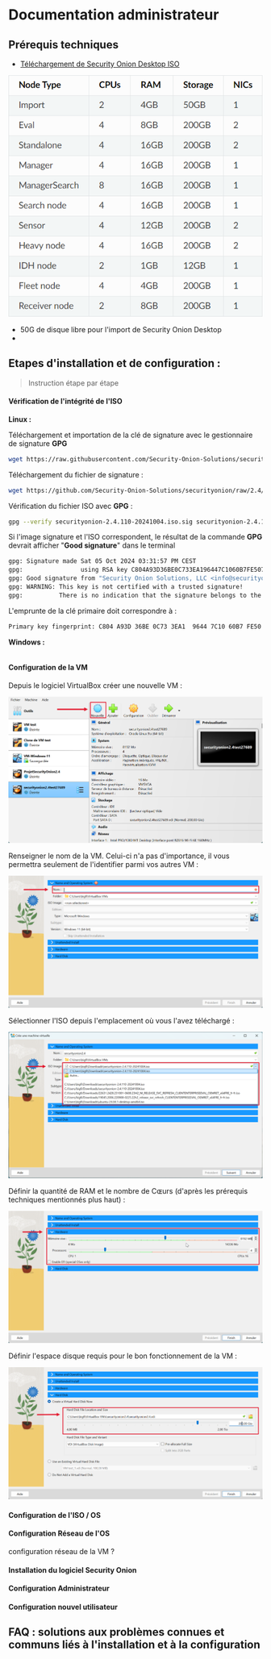 # Documentation administrateur

## Prérequis techniques

- [ Téléchargement de Security Onion Desktop ISO](https://github.com/Security-Onion-Solutions/securityonion/raw/2.4/main/sigs/securityonion-2.4.110-20241004.iso.sig)

![CARACTERISTIQUES_TECHNIQUES_NECESSAIRES.PNG](https://github.com/WildCodeSchool/TSSR-ANGOU-2409-P1-G3/blob/main/Images%20doc/CARACTERISTIQUES_TECHNIQUES_NECESSAIRES.png)

- 50G de disque libre pour l'import de Security Onion Desktop
- 

## Etapes d'installation et de configuration : 
> Instruction étape par étape

#### Vérification de l'intégrité de l'ISO

**Linux :** 

Téléchargement et importation de la clé de signature avec le gestionnaire de signature **GPG**
```bash
wget https://raw.githubusercontent.com/Security-Onion-Solutions/securityonion/2.4/main/KEYS -O - | gpg --import -  
```
Téléchargement du fichier de signature :
```bash
wget https://github.com/Security-Onion-Solutions/securityonion/raw/2.4/main/sigs/securityonion-2.4.110-20241004.iso.sig
```
Vérification du fichier ISO avec **GPG** :
```bash
gpg --verify securityonion-2.4.110-20241004.iso.sig securityonion-2.4.110-20241004.iso
```
Si l'image signature et l'ISO correspondent, le résultat de la commande **GPG** devrait afficher "**Good signature**" dans le terminal
```bash
gpg: Signature made Sat 05 Oct 2024 03:31:57 PM CEST
gpg:                using RSA key C804A93D36BE0C733EA196447C1060B7FE507013
gpg: Good signature from "Security Onion Solutions, LLC <info@securityonionsolutions.com>" [unknown]
gpg: WARNING: This key is not certified with a trusted signature!
gpg:          There is no indication that the signature belongs to the owner.
```
L'emprunte de la clé primaire doit correspondre à :
```bash
Primary key fingerprint: C804 A93D 36BE 0C73 3EA1  9644 7C10 60B7 FE50 7013
```




**Windows :**
```bash
```

#### Configuration de la VM

Depuis le logiciel VirtualBox créer une nouvelle VM :

![NOUVELLE_VM.PNG](https://github.com/WildCodeSchool/TSSR-ANGOU-2409-P1-G3/blob/main/Images%20doc/NOUVELLE_VM.PNG)

Renseigner le nom de la VM. Celui-ci n'a pas d'importance, il vous permettra seulement de l'identifier parmi vos autres VM : 

![RENSEIGNER_NOM_VM.PNG](https://github.com/WildCodeSchool/TSSR-ANGOU-2409-P1-G3/blob/main/Images%20doc/RENSEIGNER_NOM_VM.PNG)

Sélectionner l'ISO depuis l'emplacement où vous l'avez téléchargé : 

![SELECTIONNER_ISO.PNG](https://github.com/WildCodeSchool/TSSR-ANGOU-2409-P1-G3/blob/main/Images%20doc/SELECTIONNER_ISO.PNG)

Définir la quantité de RAM et le nombre de Cɶurs (d'après les prérequis techniques mentionnés plus haut) : 

![RAM_COEURS.PNG](https://github.com/WildCodeSchool/TSSR-ANGOU-2409-P1-G3/blob/main/Images%20doc/RAM_COEURS.PNG)

Définir l'espace disque requis pour le bon fonctionnement de la VM : 

![ESPACE_DISQUE.PNG](https://github.com/WildCodeSchool/TSSR-ANGOU-2409-P1-G3/blob/main/Images%20doc/ESPACE_DISQUE.PNG)

#### Configuration de l'ISO / OS

#### Configuration Réseau de l'OS
configuration réseau de la VM  ?

#### Installation du logiciel Security Onion

#### Configuration Administrateur

#### Configuration nouvel utilisateur

## FAQ : solutions aux problèmes connues et communs liés à l'installation et à la configuration
